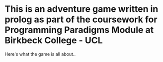 # This is an adventure game written in prolog as part of the coursework for Programming Paradigms Module at Birkbeck College - UCL

Here's what the game is all about..
